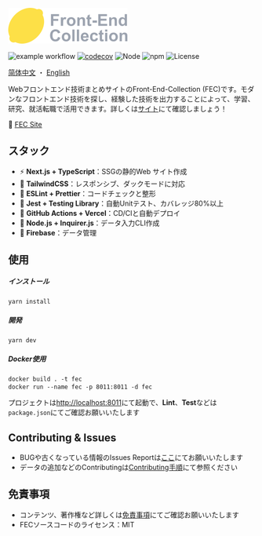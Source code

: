![logo](https://raw.githubusercontent.com/kensoz/FEC/main/public/logo.png)



![example workflow](https://github.com/kensoz/FEC/actions/workflows/dispatch.yml/badge.svg)  [![codecov](https://codecov.io/gh/kensoz/FEC/branch/main/graph/badge.svg?token=2THJ19HFZW)](https://codecov.io/gh/kensoz/FEC)  ![Node](https://img.shields.io/badge/Node.js-v18.7.0-fb7185.svg?logo=&style=flat-square)  ![npm](https://img.shields.io/badge/npm-v0.3.0-84CC16.svg?style=flat-square) ![License](https://img.shields.io/badge/License-MIT-0284C7.svg?logo=&style=flat-square)

[简体中文](https://github.com/kensoz/FEC/blob/main/.github/doc/readme/zh.md) ・ [English](https://github.com/kensoz/FEC/blob/main/.github/doc/readme/en.md)

Webフロントエンド技術まとめサイトのFront-End-Collection (FEC)です。モダンなフロントエンド技術を探し、経験した技術を出力することによって、学習、研究、就活転職で活用できます。詳しくは[サイト](https://fec-tau.vercel.app/)にて確認しましょう！

🍋 [FEC Site](https://fec-tau.vercel.app/)



## スタック

- ⚡️ **Next.js + TypeScript**：SSGの静的Web サイト作成
- 🎨 **TailwindCSS**：レスポンシブ、ダックモードに対応
- 📑 **ESLint + Prettier**：コードチェックと整形
- 🔌 **Jest + Testing Library**：自動Unitテスト、カバレッジ80%以上
- 🔩 **GitHub Actions + Vercel**：CD/CIと自動デプロイ
- 🔗 **Node.js + Inquirer.js**：データ入力CLI作成
- 💽 **Firebase**：データ管理



## 使用

##### インストール

```shell
yarn install
```

##### 開発

```shell
yarn dev
```

##### Docker使用

```
docker build . -t fec
docker run --name fec -p 8011:8011 -d fec
```

プロジェクトは[http://localhost:8011](http://localhost:8011)にて起動で、**Lint**、**Test**などは`package.json`にてご確認お願いいたします



## Contributing & Issues

+ BUGや古くなっている情報のIssues Reportは[ここ](https://github.com/kensoz/FEC/issues)にてお願いいたします
+ データの追加などのContributingは[Contributing手順](https://github.com/kensoz/FEC/blob/main/.github/doc/contri.md)にて参照ください



## 免責事項

- コンテンツ、著作権など詳しくは[免責事項](https://github.com/kensoz/FEC/tree/main/.github/doc/disclaimer)にてご確認お願いいたします
- FECソースコードのライセンス：MIT
